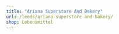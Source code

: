 ```yaml
---
title: "Ariana Superstore And Bakery"
url: /leeds/ariana-superstore-and-bakery/
shop: Lebensmittel
---
```

